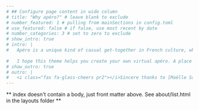 ```yaml
---
# ## Configure page content in wide column
# title: "Why apéro?" # leave blank to exclude
# number_featured: 1 # pulling from mainSections in config.toml
# use_featured: false # if false, use most recent by date
# number_categories: 3 # set to zero to exclude
# show_intro: true
# intro: |
#   Apéro is a unique kind of casual get-together in French culture, when you gather with friends and get to know each other better over some apéritifs, snacks, and anything in between. A good apéro is one where you'd happily spend a few hours just hanging out.
  
#   I hope this theme helps you create your own virtual apéro. A place where you and your site's visitors enjoy spending time, and one that helps folks get to know you better. 
# show_outro: true
# outro: |
#   <i class="fas fa-glass-cheers pr2"></i>Sincere thanks to [Maëlle Salmon](https://masalmon.eu/) for her help naming this Hugo theme!
---
```


** index doesn't contain a body, just front matter above.
See about/list.html in the layouts folder **